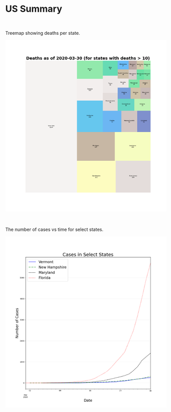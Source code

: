 # US Summary

&ensp;

Treemap showing deaths per state.

![](treemap_deaths_state.png)

&ensp;

The number of cases vs time for select states.

![](cases_states.png)
